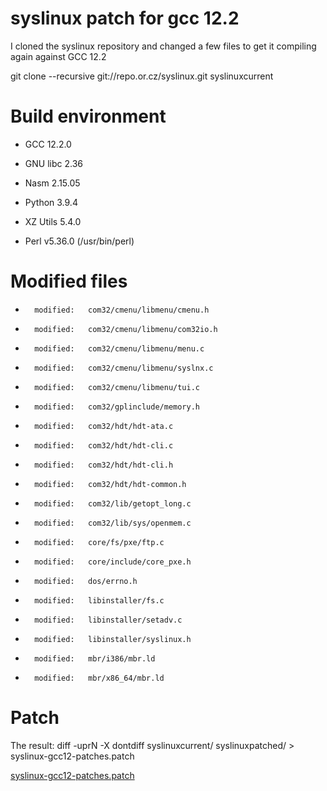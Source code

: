 # syslinux patch for gcc 12.2

I cloned the syslinux repository and changed a few files to get it compiling again against GCC 12.2

git clone --recursive git://repo.or.cz/syslinux.git syslinuxcurrent

# Build environment

- GCC 12.2.0
- GNU libc 2.36

- Nasm 2.15.05
- Python 3.9.4
- XZ Utils 5.4.0
- Perl v5.36.0 (/usr/bin/perl)

# Modified files

*       modified:   com32/cmenu/libmenu/cmenu.h
*       modified:   com32/cmenu/libmenu/com32io.h
*       modified:   com32/cmenu/libmenu/menu.c
*       modified:   com32/cmenu/libmenu/syslnx.c
*       modified:   com32/cmenu/libmenu/tui.c
*       modified:   com32/gplinclude/memory.h
*       modified:   com32/hdt/hdt-ata.c
*       modified:   com32/hdt/hdt-cli.c
*       modified:   com32/hdt/hdt-cli.h
*       modified:   com32/hdt/hdt-common.h
*       modified:   com32/lib/getopt_long.c
*       modified:   com32/lib/sys/openmem.c
*       modified:   core/fs/pxe/ftp.c
*       modified:   core/include/core_pxe.h
*       modified:   dos/errno.h
*       modified:   libinstaller/fs.c
*       modified:   libinstaller/setadv.c
*       modified:   libinstaller/syslinux.h
*       modified:   mbr/i386/mbr.ld
*       modified:   mbr/x86_64/mbr.ld

# Patch

The result: diff -uprN -X dontdiff syslinuxcurrent/ syslinuxpatched/ > syslinux-gcc12-patches.patch

[syslinux-gcc12-patches.patch](syslinux-gcc12-patches.patch)

